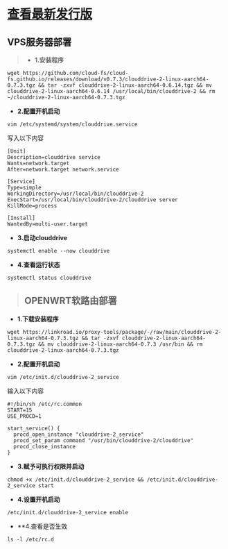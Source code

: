 # [查看最新发行版](https://github.com/cloud-fs/cloud-fs.github.io/releases) 

## VPS服务器部署

> - **1.安装程序**

```
wget https://github.com/cloud-fs/cloud-fs.github.io/releases/download/v0.7.3/clouddrive-2-linux-aarch64-0.7.3.tgz && tar -zxvf clouddrive-2-linux-aarch64-0.6.14.tgz && mv clouddrive-2-linux-aarch64-0.6.14 /usr/local/bin/clouddrive-2 && rm ~/clouddrive-2-linux-aarch64-0.7.3.tgz
```

- **2.配置开机启动**
```
vim /etc/systemd/system/clouddrive.service
```
写入以下内容
```
[Unit]
Description=clouddrive service
Wants=network.target
After=network.target network.service

[Service]
Type=simple
WorkingDirectory=/usr/local/bin/clouddrive-2
ExecStart=/usr/local/bin/clouddrive-2/clouddrive server
KillMode=process

[Install]
WantedBy=multi-user.target
```
- **3.启动clouddrive**

```
systemctl enable --now clouddrive
```
- **4.查看运行状态**

```
systemctl status clouddrive
```

> ## OPENWRT软路由部署</summary>

- **1.下载安装程序**
```
wget https://linkroad.io/proxy-tools/package/-/raw/main/clouddrive-2-linux-aarch64-0.7.3.tgz && tar -zxvf clouddrive-2-linux-aarch64-0.7.3.tgz && mv clouddrive-2-linux-aarch64-0.7.3 /usr/bin && rm clouddrive-2-linux-aarch64-0.7.3.tgz 
```
- **2.配置开机启动**
```
vim /etc/init.d/clouddrive-2_service
```
输入以下内容
```
#!/bin/sh /etc/rc.common
START=15
USE_PROCD=1

start_service() {
  procd_open_instance "clouddrive-2_service"
  procd_set_param command "/usr/bin/clouddrive-2/clouddrive"
  procd_close_instance
}
```


- **3.赋予可执行权限并启动**
```
chmod +x /etc/init.d/clouddrive-2_service && /etc/init.d/clouddrive-2_service start
```
- **4.设置开机启动**
```
/etc/init.d/clouddrive-2_service enable
```
- **4.查看是否生效
```
ls -l /etc/rc.d
```
